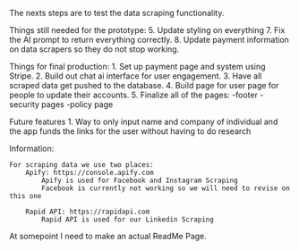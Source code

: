 The nexts steps are to test the data scraping functionality.

Things still needed for the prototype:
    <!-- 1. Finish and make sure data is scraped and returned correctly from Apify. -->
    <!-- 2. Send data to the ai and have it returned correctly.
        look at the other Repo for Hermes on how to do this correctly -->
    <!-- 3. Make sure that it is downloadable and formatted. -->
    <!-- 4. Make a Login page that is functional. -->
    5. Update styling on everything
    <!-- 6. Get the domain and connect it to vercel deployment. -->
    7. Fix the AI prompt to return everything correctly.
    8. Update payment information on data scrapers so they do not stop working.

Things for final production:
    1. Set up payment page and system using Stripe.
    2. Build out chat ai interface for user engagement.
    3. Have all scraped data get pushed to the database.
    4. Build page for user page for people to update their accounts.
    5. Finalize all of the pages:
        -footer
        -security pages
        -policy page

Future features
    1. Way to only input name and company of individual and the app funds the links for the user without having to do research



Information:

    For scraping data we use two places:
        Apify: https://console.apify.com
            Apify is used for Facebook and Instagram Scraping
            Facebook is currently not working so we will need to revise on this one

        Rapid API: https://rapidapi.com
            Rapid API is used for our Linkedin Scraping

At somepoint I need to make an actual ReadMe Page.